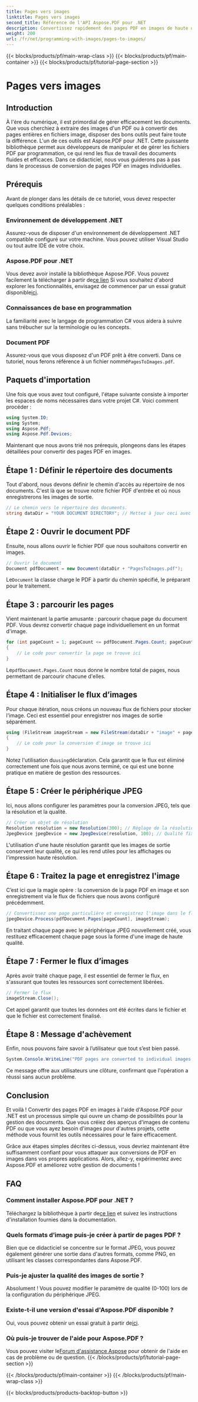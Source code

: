 ```yaml
---
title: Pages vers images
linktitle: Pages vers images
second_title: Référence de l'API Aspose.PDF pour .NET
description: Convertissez rapidement des pages PDF en images de haute qualité à l'aide d'Aspose.PDF pour .NET avec ce guide complet étape par étape.
weight: 200
url: /fr/net/programming-with-images/pages-to-images/
---
```


{{< blocks/products/pf/main-wrap-class >}}
{{< blocks/products/pf/main-container >}}
{{< blocks/products/pf/tutorial-page-section >}}

# Pages vers images

## Introduction

À l'ère du numérique, il est primordial de gérer efficacement les documents. Que vous cherchiez à extraire des images d'un PDF ou à convertir des pages entières en fichiers image, disposer des bons outils peut faire toute la différence. L'un de ces outils est Aspose.PDF pour .NET. Cette puissante bibliothèque permet aux développeurs de manipuler et de gérer les fichiers PDF par programmation, ce qui rend les flux de travail des documents fluides et efficaces. Dans ce didacticiel, nous vous guiderons pas à pas dans le processus de conversion de pages PDF en images individuelles.

## Prérequis

Avant de plonger dans les détails de ce tutoriel, vous devez respecter quelques conditions préalables :

### Environnement de développement .NET

Assurez-vous de disposer d'un environnement de développement .NET compatible configuré sur votre machine. Vous pouvez utiliser Visual Studio ou tout autre IDE de votre choix.

### Aspose.PDF pour .NET

 Vous devez avoir installé la bibliothèque Aspose.PDF. Vous pouvez facilement la télécharger à partir de[ce lien](https://releases.aspose.com/pdf/net/) Si vous souhaitez d'abord explorer les fonctionnalités, envisagez de commencer par un essai gratuit disponible[ici](https://releases.aspose.com/).

### Connaissances de base en programmation

La familiarité avec le langage de programmation C# vous aidera à suivre sans trébucher sur la terminologie ou les concepts.

### Document PDF

 Assurez-vous que vous disposez d'un PDF prêt à être converti. Dans ce tutoriel, nous ferons référence à un fichier nommé`PagesToImages.pdf`.

## Paquets d'importation

Une fois que vous avez tout configuré, l'étape suivante consiste à importer les espaces de noms nécessaires dans votre projet C#. Voici comment procéder :

```csharp
using System.IO;
using System;
using Aspose.Pdf;
using Aspose.Pdf.Devices;
```

Maintenant que nous avons trié nos prérequis, plongeons dans les étapes détaillées pour convertir des pages PDF en images.

## Étape 1 : Définir le répertoire des documents

Tout d'abord, nous devons définir le chemin d'accès au répertoire de nos documents. C'est là que se trouve notre fichier PDF d'entrée et où nous enregistrerons les images de sortie.

```csharp
// Le chemin vers le répertoire des documents.
string dataDir = "YOUR DOCUMENT DIRECTORY"; // Mettez à jour ceci avec le chemin de votre document
```

## Étape 2 : Ouvrir le document PDF

Ensuite, nous allons ouvrir le fichier PDF que nous souhaitons convertir en images.

```csharp
// Ouvrir le document
Document pdfDocument = new Document(dataDir + "PagesToImages.pdf");
```

 Le`Document` la classe charge le PDF à partir du chemin spécifié, le préparant pour le traitement.

## Étape 3 : parcourir les pages

Vient maintenant la partie amusante : parcourir chaque page du document PDF. Vous devrez convertir chaque page individuellement en un format d'image.

```csharp
for (int pageCount = 1; pageCount <= pdfDocument.Pages.Count; pageCount++)
{
    // Le code pour convertir la page se trouve ici
}
```

 Le`pdfDocument.Pages.Count` nous donne le nombre total de pages, nous permettant de parcourir chacune d'elles.

## Étape 4 : Initialiser le flux d’images

Pour chaque itération, nous créons un nouveau flux de fichiers pour stocker l'image. Ceci est essentiel pour enregistrer nos images de sortie séparément.

```csharp
using (FileStream imageStream = new FileStream(dataDir + "image" + pageCount + "_out" + ".jpg", FileMode.Create))
{
    // Le code pour la conversion d'image se trouve ici
}
```

 Notez l'utilisation du`using`déclaration. Cela garantit que le flux est éliminé correctement une fois que nous avons terminé, ce qui est une bonne pratique en matière de gestion des ressources.

## Étape 5 : Créer le périphérique JPEG

Ici, nous allons configurer les paramètres pour la conversion JPEG, tels que la résolution et la qualité.

```csharp
// Créer un objet de résolution
Resolution resolution = new Resolution(300); // Réglage de la résolution à 300 DPI
JpegDevice jpegDevice = new JpegDevice(resolution, 100); // Qualité fixée à 100
```

L'utilisation d'une haute résolution garantit que les images de sortie conservent leur qualité, ce qui les rend utiles pour les affichages ou l'impression haute résolution.

## Étape 6 : Traitez la page et enregistrez l'image

C’est ici que la magie opère : la conversion de la page PDF en image et son enregistrement via le flux de fichiers que nous avons configuré précédemment.

```csharp
// Convertissez une page particulière et enregistrez l'image dans le flux
jpegDevice.Process(pdfDocument.Pages[pageCount], imageStream);
```

En traitant chaque page avec le périphérique JPEG nouvellement créé, vous restituez efficacement chaque page sous la forme d'une image de haute qualité.

## Étape 7 : Fermer le flux d’images

Après avoir traité chaque page, il est essentiel de fermer le flux, en s'assurant que toutes les ressources sont correctement libérées.

```csharp
// Fermer le flux
imageStream.Close();
```

Cet appel garantit que toutes les données ont été écrites dans le fichier et que le fichier est correctement finalisé.

## Étape 8 : Message d'achèvement

Enfin, nous pouvons faire savoir à l’utilisateur que tout s’est bien passé.

```csharp
System.Console.WriteLine("PDF pages are converted to individual images successfully!");
```

Ce message offre aux utilisateurs une clôture, confirmant que l'opération a réussi sans aucun problème.

## Conclusion

Et voilà ! Convertir des pages PDF en images à l'aide d'Aspose.PDF pour .NET est un processus simple qui ouvre un champ de possibilités pour la gestion des documents. Que vous créiez des aperçus d'images de contenu PDF ou que vous ayez besoin d'images pour d'autres projets, cette méthode vous fournit les outils nécessaires pour le faire efficacement.

Grâce aux étapes simples décrites ci-dessus, vous devriez maintenant être suffisamment confiant pour vous attaquer aux conversions de PDF en images dans vos propres applications. Alors, allez-y, expérimentez avec Aspose.PDF et améliorez votre gestion de documents !

## FAQ

### Comment installer Aspose.PDF pour .NET ?
 Téléchargez la bibliothèque à partir de[ce lien](https://releases.aspose.com/pdf/net/) et suivez les instructions d'installation fournies dans la documentation.

### Quels formats d’image puis-je créer à partir de pages PDF ?
Bien que ce didacticiel se concentre sur le format JPEG, vous pouvez également générer une sortie dans d'autres formats, comme PNG, en utilisant les classes correspondantes dans Aspose.PDF.

### Puis-je ajuster la qualité des images de sortie ?
Absolument ! Vous pouvez modifier le paramètre de qualité (0-100) lors de la configuration du périphérique JPEG.

### Existe-t-il une version d'essai d'Aspose.PDF disponible ?
 Oui, vous pouvez obtenir un essai gratuit à partir de[ici](https://releases.aspose.com/).

### Où puis-je trouver de l'aide pour Aspose.PDF ?
 Vous pouvez visiter le[Forum d'assistance Aspose](https://forum.aspose.com/c/pdf/10) pour obtenir de l'aide en cas de problème ou de question.
{{< /blocks/products/pf/tutorial-page-section >}}

{{< /blocks/products/pf/main-container >}}
{{< /blocks/products/pf/main-wrap-class >}}

{{< blocks/products/products-backtop-button >}}
